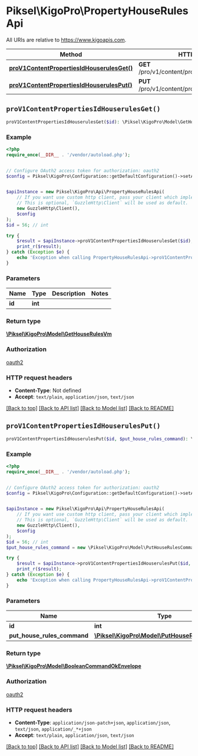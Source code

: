 # Piksel\KigoPro\PropertyHouseRulesApi

All URIs are relative to https://www.kigoapis.com.

Method | HTTP request | Description
------------- | ------------- | -------------
[**proV1ContentPropertiesIdHouserulesGet()**](PropertyHouseRulesApi.md#proV1ContentPropertiesIdHouserulesGet) | **GET** /pro/v1/content/properties/{id}/houserules | 
[**proV1ContentPropertiesIdHouserulesPut()**](PropertyHouseRulesApi.md#proV1ContentPropertiesIdHouserulesPut) | **PUT** /pro/v1/content/properties/{id}/houserules | 


## `proV1ContentPropertiesIdHouserulesGet()`

```php
proV1ContentPropertiesIdHouserulesGet($id): \Piksel\KigoPro\Model\GetHouseRulesVm
```



### Example

```php
<?php
require_once(__DIR__ . '/vendor/autoload.php');


// Configure OAuth2 access token for authorization: oauth2
$config = Piksel\KigoPro\Configuration::getDefaultConfiguration()->setAccessToken('YOUR_ACCESS_TOKEN');


$apiInstance = new Piksel\KigoPro\Api\PropertyHouseRulesApi(
    // If you want use custom http client, pass your client which implements `GuzzleHttp\ClientInterface`.
    // This is optional, `GuzzleHttp\Client` will be used as default.
    new GuzzleHttp\Client(),
    $config
);
$id = 56; // int

try {
    $result = $apiInstance->proV1ContentPropertiesIdHouserulesGet($id);
    print_r($result);
} catch (Exception $e) {
    echo 'Exception when calling PropertyHouseRulesApi->proV1ContentPropertiesIdHouserulesGet: ', $e->getMessage(), PHP_EOL;
}
```

### Parameters

Name | Type | Description  | Notes
------------- | ------------- | ------------- | -------------
 **id** | **int**|  |

### Return type

[**\Piksel\KigoPro\Model\GetHouseRulesVm**](../Model/GetHouseRulesVm.md)

### Authorization

[oauth2](../../README.md#oauth2)

### HTTP request headers

- **Content-Type**: Not defined
- **Accept**: `text/plain`, `application/json`, `text/json`

[[Back to top]](#) [[Back to API list]](../../README.md#endpoints)
[[Back to Model list]](../../README.md#models)
[[Back to README]](../../README.md)

## `proV1ContentPropertiesIdHouserulesPut()`

```php
proV1ContentPropertiesIdHouserulesPut($id, $put_house_rules_command): \Piksel\KigoPro\Model\BooleanCommandOkEnvelope
```



### Example

```php
<?php
require_once(__DIR__ . '/vendor/autoload.php');


// Configure OAuth2 access token for authorization: oauth2
$config = Piksel\KigoPro\Configuration::getDefaultConfiguration()->setAccessToken('YOUR_ACCESS_TOKEN');


$apiInstance = new Piksel\KigoPro\Api\PropertyHouseRulesApi(
    // If you want use custom http client, pass your client which implements `GuzzleHttp\ClientInterface`.
    // This is optional, `GuzzleHttp\Client` will be used as default.
    new GuzzleHttp\Client(),
    $config
);
$id = 56; // int
$put_house_rules_command = new \Piksel\KigoPro\Model\PutHouseRulesCommand(); // \Piksel\KigoPro\Model\PutHouseRulesCommand

try {
    $result = $apiInstance->proV1ContentPropertiesIdHouserulesPut($id, $put_house_rules_command);
    print_r($result);
} catch (Exception $e) {
    echo 'Exception when calling PropertyHouseRulesApi->proV1ContentPropertiesIdHouserulesPut: ', $e->getMessage(), PHP_EOL;
}
```

### Parameters

Name | Type | Description  | Notes
------------- | ------------- | ------------- | -------------
 **id** | **int**|  |
 **put_house_rules_command** | [**\Piksel\KigoPro\Model\PutHouseRulesCommand**](../Model/PutHouseRulesCommand.md)|  | [optional]

### Return type

[**\Piksel\KigoPro\Model\BooleanCommandOkEnvelope**](../Model/BooleanCommandOkEnvelope.md)

### Authorization

[oauth2](../../README.md#oauth2)

### HTTP request headers

- **Content-Type**: `application/json-patch+json`, `application/json`, `text/json`, `application/_*+json`
- **Accept**: `text/plain`, `application/json`, `text/json`

[[Back to top]](#) [[Back to API list]](../../README.md#endpoints)
[[Back to Model list]](../../README.md#models)
[[Back to README]](../../README.md)
